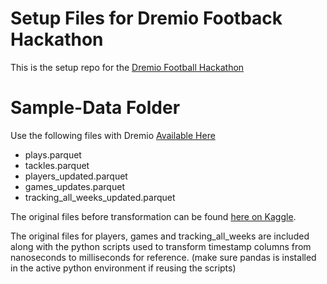 # Setup Files for Dremio Footback Hackathon

This is the setup repo for the [Dremio Football Hackathon](https://www.dremio.com/blog/football-playoffs-hackathon-powered-by-dremio/)

# Sample-Data Folder

Use the following files with Dremio
[Available Here](https://drive.google.com/drive/folders/1DGzdGRLm4PiwRZndJzqzbT-hqv6kdL7X?usp=sharing)
- plays.parquet
- tackles.parquet
- players_updated.parquet
- games_updates.parquet
- tracking_all_weeks_updated.parquet

The original files before transformation can be found [here on Kaggle](https://www.kaggle.com/datasets/jpmiller/nfl-competition-data?resource=download&select=external).

The original files for players, games and tracking_all_weeks are included along with the python scripts used to transform timestamp columns from nanoseconds to milliseconds for reference. (make sure pandas is installed in the active python environment if reusing the scripts)
